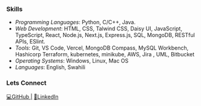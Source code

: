 ### Skills
- *Programming Languages*: Python, C/C++, Java.
- *Web Development*: HTML, CSS, Talwind CSS, Daisy UI, JavaScript, TypeScript, React, Node.js, Next.js, Express.js, SQL, MongoDB, RESTful APIs, ESlint.
- *Tools*: Git, VS Code, Vercel, MongoDB Compass, MySQL Workbench, Hashicorp Terraform, kubernetes, minikube, AWS, Jira , UML, Bitbucket
- *Operating Systems*: Windows, Linux, Mac OS
- *Languages*: English, Swahili

### Lets Connect

[💻GitHub |](https://github.com/jmomanyi)
[🤝LinkedIn](https://www.linkedin.com/in/jared_momanyi)



